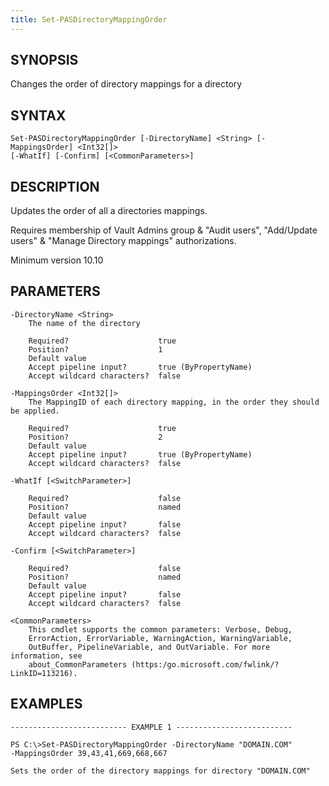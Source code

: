 ```yaml
---
title: Set-PASDirectoryMappingOrder
---
```


## SYNOPSIS

Changes the order of directory mappings for a directory

## SYNTAX

    Set-PASDirectoryMappingOrder [-DirectoryName] <String> [-MappingsOrder] <Int32[]>
    [-WhatIf] [-Confirm] [<CommonParameters>]

## DESCRIPTION

Updates the order of all a directories mappings.

Requires membership of Vault Admins group  & "Audit users", "Add/Update users" & "Manage Directory mappings" authorizations.

Minimum version 10.10

## PARAMETERS

    -DirectoryName <String>
        The name of the directory

        Required?                    true
        Position?                    1
        Default value
        Accept pipeline input?       true (ByPropertyName)
        Accept wildcard characters?  false

    -MappingsOrder <Int32[]>
        The MappingID of each directory mapping, in the order they should be applied.

        Required?                    true
        Position?                    2
        Default value
        Accept pipeline input?       true (ByPropertyName)
        Accept wildcard characters?  false

    -WhatIf [<SwitchParameter>]

        Required?                    false
        Position?                    named
        Default value
        Accept pipeline input?       false
        Accept wildcard characters?  false

    -Confirm [<SwitchParameter>]

        Required?                    false
        Position?                    named
        Default value
        Accept pipeline input?       false
        Accept wildcard characters?  false

    <CommonParameters>
        This cmdlet supports the common parameters: Verbose, Debug,
        ErrorAction, ErrorVariable, WarningAction, WarningVariable,
        OutBuffer, PipelineVariable, and OutVariable. For more information, see
        about_CommonParameters (https:/go.microsoft.com/fwlink/?LinkID=113216).

## EXAMPLES

    -------------------------- EXAMPLE 1 --------------------------

    PS C:\>Set-PASDirectoryMappingOrder -DirectoryName "DOMAIN.COM"
    -MappingsOrder 39,43,41,669,668,667

    Sets the order of the directory mappings for directory "DOMAIN.COM"
